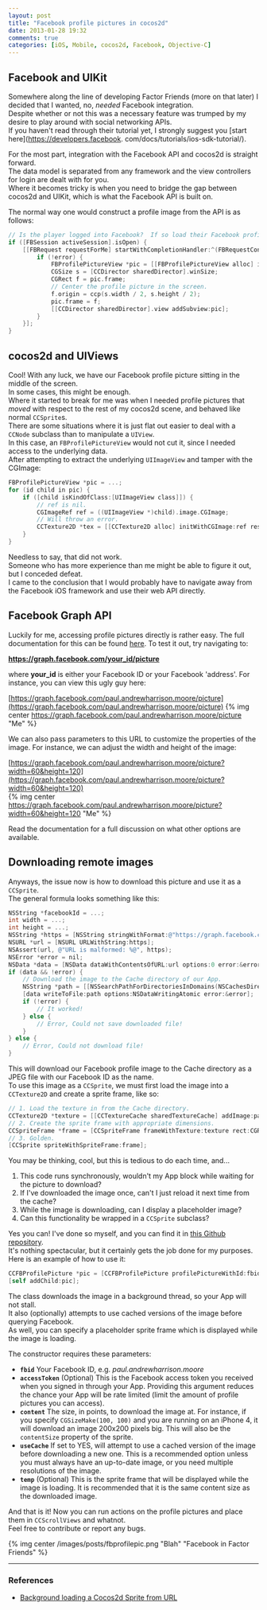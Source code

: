 ```yaml
---
layout: post
title: "Facebook profile pictures in cocos2d"
date: 2013-01-28 19:32
comments: true
categories: [iOS, Mobile, cocos2d, Facebook, Objective-C]
---
```


## Facebook and UIKit

Somewhere along the line of developing Factor Friends (more on that later) I decided that I wanted, no, _needed_ Facebook integration.  
Despite whether or not this was a necessary feature was trumped by my desire to play around with social networking APIs.  
If you haven't read through their tutorial yet, I strongly suggest you [start here](https://developers.facebook.  com/docs/tutorials/ios-sdk-tutorial/).

For the most part, integration with the Facebook API and cocos2d is straight forward.  
The data model is separated from any framework and the view controllers for login are dealt with for you.  
Where it becomes tricky is when you need to bridge the gap between cocos2d and UIKit, which is what the Facebook API is built on.  

The normal way one would construct a profile image from the API is as follows:

```objective-c Making a profile picture in UIKit
// Is the player logged into Facebook?  If so load their Facebook profile pic.
if ([FBSession activeSession].isOpen) {
	[[FBRequest requestForMe] startWithCompletionHandler:^(FBRequestConnection *connection, NSDictionary<FBGraphUser> *user, NSError *error) {
		if (!error) {
			FBProfilePictureView *pic = [[FBProfilePictureView alloc] initWithProfileID:@"my_facebook_id" pictureCropping:FBProfilePictureCroppingSquare];
			CGSize s = [CCDirector sharedDirector].winSize;
			CGRect f = pic.frame;
			// Center the profile picture in the screen.
			f.origin = ccp(s.width / 2, s.height / 2);
			pic.frame = f;
			[[CCDirector sharedDirector].view addSubview:pic];
		}
	}];
}
```

## cocos2d and UIViews

Cool!  With any luck, we have our Facebook profile picture sitting in the middle of the screen.  
In some cases, this might be enough.  
Where it started to break for me was when I needed profile pictures that _moved_ with respect to the rest of my cocos2d scene, and behaved like normal `CCSprite`s.  
There are some situations where it is just flat out easier to deal with a `CCNode` subclass than to manipulate a `UIView`.  
In this case, an `FBProfilePictureView` would not cut it, since I needed access to the underlying data.  
After attempting to extract the underlying `UIImageView` and tamper with the CGImage:

```objective-c Do not attempt
FBProfilePictureView *pic = ...;
for (id child in pic) {
	if ([child isKindOfClass:[UIImageView class]]) {
		// ref is nil.
		CGImageRef ref = ((UIImageView *)child).image.CGImage;
		// Will throw an error.
		CCTexture2D *tex = [[CCTexture2D alloc] initWithCGImage:ref resolutionType:kCCResolutioniPhone];
	}
}
```

Needless to say, that did not work.  
Someone who has more experience than me might be able to figure it out, but I conceded defeat.  
I came to the conclusion that I would probably have to navigate away from the Facebook iOS framework and use their web API directly.

## Facebook Graph API

Luckily for me, accessing profile pictures directly is rather easy.
The full documentation for this can be found [here](https://developers.facebook.com/docs/reference/api/using-pictures/).
To test it out, try navigating to:

__https://graph.facebook.com/your_id/picture__

where __your_id__ is either your Facebook ID or your Facebook 'address'.
For instance, you can view this ugly guy here:

[https://graph.facebook.com/paul.andrewharrison.moore/picture](https://graph.facebook.com/paul.andrewharrison.moore/picture)
{% img center https://graph.facebook.com/paul.andrewharrison.moore/picture "Me" %}

We can also pass parameters to this URL to customize the properties of the image.
For instance, we can adjust the width and height of the image:

[https://graph.facebook.com/paul.andrewharrison.moore/picture?width=60&height=120](https://graph.facebook.com/paul.andrewharrison.moore/picture?width=60&height=120)  
{% img center https://graph.facebook.com/paul.andrewharrison.moore/picture?width=60&height=120 "Me" %}

Read the documentation for a full discussion on what other options are available.  

## Downloading remote images

Anyways, the issue now is how to download this picture and use it as a `CCSprite`.  
The general formula looks something like this:

```objective-c Downloading a remote image in Objective-C
NSString *facebookId = ...;
int width = ...;
int height = ...;
NSString *https = [NSString stringWithFormat:@"https://graph.facebook.com/%@/picture?width=%i&height=%i", facebookId, width, height];
NSURL *url = [NSURL URLWithString:https];
NSAssert(url, @"URL is malformed: %@", https);
NSError *error = nil;
NSData *data = [NSData dataWithContentsOfURL:url options:0 error:&error];
if (data && !error) {
	// Download the image to the Cache directory of our App.
	NSString *path = [[NSSearchPathForDirectoriesInDomains(NSCachesDirectory, NSUserDomainMask, YES) lastObject] stringByAppendingPathComponent:[facebookId stringByAppendingString:@".jpg"]];
    [data writeToFile:path options:NSDataWritingAtomic error:&error];
    if (!error) {
        // It worked!
    } else {
        // Error, Could not save downloaded file!
    }
} else {
    // Error, Could not download file!
}
```

This will download our Facebook profile image to the Cache directory as a JPEG file with our Facebook ID as the name.  
To use this image as a `CCSprite`, we must first load the image into a `CCTexture2D` and create a sprite frame, like so:

```objective-c Using the Cached image as a CCSprite
// 1. Load the texture in from the Cache directory.
CCTexture2D *texture = [[CCTextureCache sharedTextureCache] addImage:path];
// 2. Create the sprite frame with appropriate dimensions.
CCSpriteFrame *frame = [CCSpriteFrame frameWithTexture:texture rect:CGRectMake(0, 0, width, height)];
// 3. Golden.
[CCSprite spriteWithSpriteFrame:frame];
```

You may be thinking, cool, but this is tedious to do each time, and...

1. This code runs synchronously, wouldn't my App block while waiting for the picture to download?
2. If I've downloaded the image once, can't I just reload it next time from the cache?
3. While the image is downloading, can I display a placeholder image?
4. Can this functionality be wrapped in a `CCSprite` subclass?

Yes you can!  I've done so myself, and you can find it in [this Github repository](https://github.com/paulmoore/CCFBProfilePicture).  
It's nothing spectacular, but it certainly gets the job done for my purposes.  
Here is an example of how to use it:

```objective-c Using the CCFBProfilePicture class
CCFBProfilePicture *pic = [CCFBProfilePicture profilePictureWithId:fbid accessToken:accessToken contentSize:content cached:useCache placeholder:temp];
[self addChild:pic];
```

The class downloads the image in a background thread, so your App will not stall.  
It also (optionally) attempts to use cached versions of the image before querying Facebook.  
As well, you can specify a placeholder sprite frame which is displayed while the image is loading.  

The constructor requires these parameters:

* __`fbid`__ Your Facebook ID, e.g. _paul.andrewharrison.moore_
* __`accessToken`__ (Optional) This is the Facebook access token you received when you signed in through your App.  Providing this argument reduces the chance your App will be rate limited (limit the amount of profile pictures you can access).
* __`content`__ The size, in points, to download the image at.  For instance, if you specify `CGSizeMake(100, 100)` and you are running on an iPhone 4, it will download an image 200x200 pixels big.  This will also be the `contentSize` property of the sprite.
* __`useCache`__ If set to YES, will attempt to use a cached version of the image before downloading a new one.  This is a recommended option unless you must always have an up-to-date image, or you need multiple resolutions of the image.
* __`temp`__ (Optional) This is the sprite frame that will be displayed while the image is loading.  It is recommended that it is the same content size as the downloaded image.  

And that is it!  Now you can run actions on the profile pictures and place them in `CCScrollViews` and whatnot.  
Feel free to contribute or report any bugs.  

{% img center /images/posts/fbprofilepic.png "Blah" "Facebook in Factor Friends" %}

---

### References

* [Background loading a Cocos2d Sprite from URL](http://srooltheknife.blogspot.ca/2012/05/background-loading-cocos2d-sprite-from.html)
